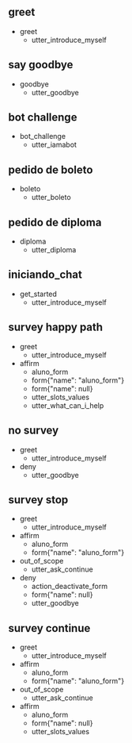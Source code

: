 ## greet
* greet
  - utter_introduce_myself

## say goodbye
* goodbye
  - utter_goodbye

## bot challenge
* bot_challenge
  - utter_iamabot

## pedido de boleto
* boleto
  - utter_boleto

## pedido de diploma
* diploma
  - utter_diploma

## iniciando_chat
* get_started
  - utter_introduce_myself

## survey happy path
* greet
  - utter_introduce_myself
* affirm
    - aluno_form
    - form{"name": "aluno_form"}
    - form{"name": null}
    - utter_slots_values
    - utter_what_can_i_help

## no survey
* greet
    - utter_introduce_myself
* deny
    - utter_goodbye

## survey stop
* greet
    - utter_introduce_myself
* affirm
    - aluno_form
    - form{"name": "aluno_form"}
* out_of_scope
    - utter_ask_continue
* deny
    - action_deactivate_form
    - form{"name": null}
    - utter_goodbye

## survey continue
* greet
    - utter_introduce_myself
* affirm
    - aluno_form
    - form{"name": "aluno_form"}
* out_of_scope
    - utter_ask_continue
* affirm
    - aluno_form
    - form{"name": null}
    - utter_slots_values